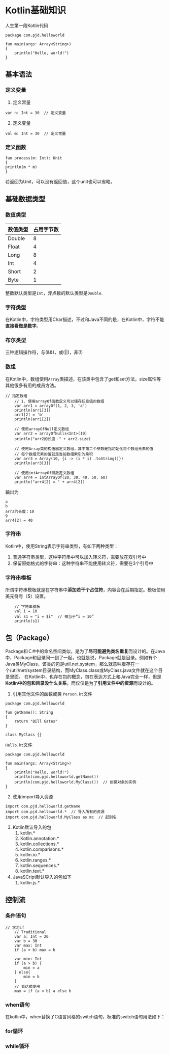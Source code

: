 # Kotlin基础知识
人生第一段Kotlin代码
```
package com.pjd.helloworld

fun main(args: Array<String>)
{
    println("Hello, world!")
}
```
## 基本语法
### 定义变量
1. 定义常量
```
var n: Int = 30  // 定义变量
```
2. 定义变量
```
val m: Int = 30  // 定义常量
```
### 定义函数
```
fun process(m: Int): Unit
{
println(m * m)
}
```
若返回为Unit，可以没有返回值，这个unit也可以省略。
## 基础数据类型
### 数值类型
数值类型 | 占用字节数
-------- | ---------
Double | 8
Float | 4
Long | 8
Int | 4
Short | 2
Byte | 1

整数默认类型是`Int`，浮点数的默认类型是`Double`.
### 字符类型
在Kotlin中，字符类型用Char描述，不过和Java不同的是，在Kotlin中，字符不能**直接看做是数字**。
### 布尔类型
三种逻辑操作符，与(&&)，或(||)，非(!)
### 数组
在Kotlin中，数组使用`Array`类描述，在该类中包含了get和set方法，size属性等其他很多有用的成员方法。
```
// 指定数组
    // 1. 使用arrayOf函数定义可以储存任意值的数组
    var arr1 = arrayOf(1, 2, 3, 'a')
    println(arr1[3])
    arr1[2] = 'b'
    println(arr1[2])

    // 使用arrayOfNull定义数组
    var arr2 = arrayOfNulls<Int>(10)
    println("arr2的长度：" + arr2.size)

    // 使用Array类的构造器定义数组，其中第二个参数是指初始化每个数组元素的值
    // 每个数组元素的值就是当前数组索引的乘积
    var arr3 = Array(10, {i -> (i * i) .toString()})
    println(arr3[3])

    // 使用intArrayOf函数定义数组
    var arr4 = intArrayOf(20, 30, 40, 50, 60)
    println("arr4[2] = " + arr4[2])
```
输出为
```
a
b
arr2的长度：10
9
arr4[2] = 40
```
### 字符串
Kotlin中，使用String表示字符串类型，有如下两种类型：
1. 普通字符串类型，这种字符串中可以加入转义符，需要放在双引号中
2. 保留原始格式的字符串：这种字符串不能使用转义符，需要在3个引号中
### 字符串模板
所谓字符串模板就是在字符串中**添加若干个占位符**，内容会在后期指定。模板使用美元符号（$）设置。
```
    // 字符串模板
    val i = 10
    val s1 = "i = $i"  // 相当于“i = 10”
    println(s1)
```
## 包（Package）
Package和Ｃ#中的命名空间类似，是为了**尽可能避免类名重复**而设计的。在Java中，Package和目录同一到了一起，也就是说，Package就是目录。例如有个Java类MyClass，该类的包是util.net.system，那么就意味着存在一个/util/net/system目录结构，而MyClass.class或MyClass.java文件就在这个目录里面。
在Kotlin中，也存在包的概念，包在表达方式上和Java完全一样，但是**Kotlin中的包和目录没什么关系**，而仅仅是为了**引用文件中的资源**而设计的。
1. 引用其他文件的函数或类
`Person.kt`文件
```
package com.pjd.helloworld

fun getName(): String
{
    return "Bill Gates"
}

class MyClass {}
```
`Hello.kt`文件
```
package com.pjd.helloworld

fun main(args: Array<String>)
{
    println("Hello, world!")
    println(com.pjd.helloworld.getName())
    println(com.pjd.helloworld.MyClass())  // 创建对象的实例
}

```
2. 使用import导入资源
```
import com.pjd.helloworld.getName
import com.pjd.helloworld.*  // 导入所有的资源
import com.pjd.helloworld.MyClass as mc  // 起别名
```
3. Kotlin默认导入的包
    1. kotlin.*
    2. Kotlin.annotation.*
    3. kotlin.collections.*
    4. kotlin.comparisons.*
    5. kotlin.io.*
    6. kotlin.ranges.*
    7. kotlin.sequences.*
    8. kotlin.text.*
4. JavaSCript默认导入的包如下
    1. kotlin.js.*
## 控制流
### 条件语句
```
// 学习if
    // Traditional
    var a: Int = 20
    var b = 30
    var max: Int
    if (a < b) max = b
    
    var min: Int
    if (a > b) {
        min = a
    } else{
        min = b
    }
    // 表达式使用
    max = if (a < b) a else b
```
### when语句
在kotlin中，when替换了C语言风格的switch语句，标准的switch语句用法如下：
### for循环
### while循环
